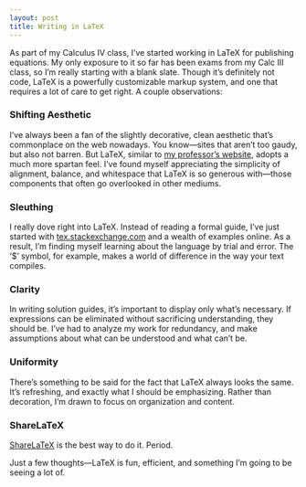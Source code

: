 ```yaml
---
layout: post
title: Writing in LaTeX
---
```

As part of my Calculus IV class, I’ve started working in LaTeX for publishing equations. My only exposure to it so far has been exams from my Calc III class, so I’m really starting with a blank slate. Though it’s definitely not code, LaTeX is a powerfully customizable markup system, and one that requires a lot of care to get right. A couple observations:

### Shifting Aesthetic
I’ve always been a fan of the slightly decorative, clean aesthetic that’s commonplace on the web nowadays. You know—sites that aren’t too gaudy, but also not barren. But LaTeX, similar to [my professor’s website](http://www.math.columbia.edu/~woodbury/teaching/calciv.html), adopts a much more spartan feel. I’ve found myself appreciating the simplicity of alignment, balance, and whitespace that LaTeX is so generous with—those components that often go overlooked in other mediums.

### Sleuthing
I really dove right into LaTeX. Instead of reading a formal guide, I’ve just started with [tex.stackexchange.com](http://www.tex.stackexchange.com) and a wealth of examples online. As a result, I’m finding myself learning about the language by trial and error. The ‘$’ symbol, for example, makes a world of difference in the way your text compiles.

### Clarity
In writing solution guides, it’s important to display only what’s necessary. If expressions can be eliminated without sacrificing understanding, they should be. I’ve had to analyze my work for redundancy, and make assumptions about what can be understood and what can’t be.

### Uniformity
There’s something to be said for the fact that LaTeX always looks the same. It’s refreshing, and exactly what I should be emphasizing. Rather than decoration, I’m drawn to focus on organization and content.

### ShareLaTeX
[ShareLaTeX](http://www.shareLatex.com) is the best way to do it. Period.

Just a few thoughts—LaTeX is fun, efficient, and something I’m going to be seeing a lot of.